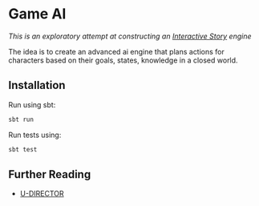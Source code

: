 # Game AI
*This is an exploratory attempt at constructing an [Interactive Story](https://en.wikipedia.org/wiki/Interactive_storytelling) engine*

The idea is to create an advanced ai engine that plans actions for characters
based on their goals, states, knowledge in a closed world.

## Installation

Run using sbt:
```bash
sbt run
```

Run tests using:
```bash
sbt test
```

## Further Reading

- [U-DIRECTOR](http://dl.acm.org/citation.cfm?id=1160808)
